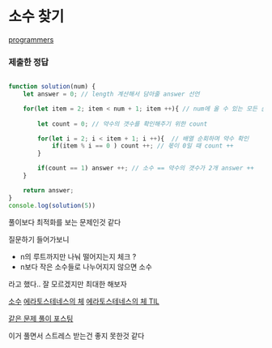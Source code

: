 # 소수 찾기

[programmers](https://programmers.co.kr/learn/courses/30/lessons/12921)

### 제출한 정답
```js
```


```js
function solution(num) {
    let answer = 0; // length 계산해서 담아줄 answer 선언

    for(let item = 2; item < num + 1; item ++){ // num에 올 수 있는 모든 순자
        
        let count = 0; // 약수의 갯수를 확인해주기 위한 count

        for(let i = 2; i < item + 1; i ++){  // 배열 순회하며 약수 확인
            if(item % i == 0 ) count ++; // 몫이 0일 때 count ++
        }

        if(count == 1) answer ++; // 소수 == 약수의 갯수가 2개 answer ++
    }

    return answer;
}
console.log(solution(5))
```

풀이보다 최적화를 보는 문제인것 같다

질문하기 들어가보니 
- n의 루트까지만 나눠 떨어지는지 체크 ?
- n보다 작은 소수들로 나누어지지 않으면 소수

라고 했다.. 잘 모르겠지만 최대한 해보자

[소수](https://ko.wikipedia.org/wiki/%EC%86%8C%EC%88%98_(%EC%88%98%EB%A1%A0))
[에라토스테네스의 체](https://ko.wikipedia.org/wiki/%EC%97%90%EB%9D%BC%ED%86%A0%EC%8A%A4%ED%85%8C%EB%84%A4%EC%8A%A4%EC%9D%98_%EC%B2%B4)
[에라토스테네스의 체 TIL](https://github.com/ppotatoG/TIL/tree/master/daily/0822)

[같은 문제 풀이 포스팅](https://velog.io/@ryong9rrr/%ED%94%84%EB%A1%9C%EA%B7%B8%EB%9E%98%EB%A8%B8%EC%8A%A4-Lv1.-%EC%86%8C%EC%88%98-%EC%B0%BE%EA%B8%B0)

이거 풀면서 스트레스 받는건 좋지 못한것 같다
